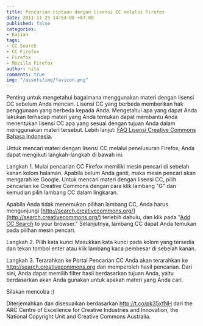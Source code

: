 ```yaml
---
title: Pencarian ciptaan dengan lisensi CC melalui Firefox
date: 2011-11-25 14:54:00 +07:00
published: false
categories:
- Kajian
tags:
- CC Search
- CC Firefox
- Firefox
- Mozilla Firefox
author: nita
comments: true
img: "/assets/img/favicon.png"
---
```


Penting untuk mengetahui bagaimana menggunakan materi dengan lisensi CC sebelum Anda mencari. Lisensi CC yang berbeda memberikan hak penggunaan yang berbeda kepada Anda. Mengetahui apa yang dapat Anda lakukan terhadap materi yang Anda temukan dapat membantu Anda menentukan lisensi CC apa yang sesuai dengan tujuan Anda dalam menggunakan materi tersebut. Lebih lanjut: [FAQ Lisensi Creative Commons Bahasa Indonesia](http://creativecommons.or.id/faq/).

Untuk mencari materi dengan lisensi CC melalui penelusuran Firefox, Anda dapat mengikuti langkah-langkah di bawah ini.

Langkah 1. Mulai pencarian CC
Firefox memiliki mesin pencari di sebelah kanan kolom halaman. Apabila belum Anda ganti, maka mesin pencari akan mengarah ke Google. Untuk mencari materi dengan lisensi CC, pilih pencarian ke Creative Commons dengan cara klik lambang "G" dan kemudian pilih lambang CC dalam lingkaran.

Apabila Anda tidak menemukan pilihan lambang CC, Anda harus mengunjungi [http://search.creativecommons.org/](http://search.creativecommons.org/) terlebih dahulu, dan klik pada "[Add CC Search](http://search.creativecommons.org/#) to your browser." Selanjutnya, lambang CC dapat Anda temukan pada pilihan mesin pencari.

Langkah 2. Pilih kata kunci
Masukkan kata kunci pada kolom yang tersedia dan tekan tombol enter atau klik lambang kaca pembesar di sebelah kanan.

Langkah 3. Terarahkan ke Portal Pencarian CC
Anda akan terarahkan ke http://search.creativecommons.org dan memperoleh hasil pencarian. Dari sini, Anda dapat memilih filter hasil berdasarkan tujuan Anda, yaitu berdasarkan akan Anda gunakan untuk apakah materi yang Anda cari.

Silakan mencoba :)

Diterjemahkan dan disesuaikan berdasarkan http://t.co/pk35xfNH dari the ARC Centre of Excellence for Creative Industries and Innovation, the National Copyright Unit and Creative Commons Australia.
